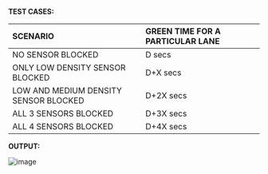 **TEST CASES:**

|         SCENARIO                     | GREEN TIME FOR A PARTICULAR LANE |
|:---                                  |                              :---|
|NO SENSOR BLOCKED                     | D secs                           |
|ONLY LOW DENSITY SENSOR BLOCKED       | D+X secs                         |
|LOW AND MEDIUM DENSITY SENSOR BLOCKED | D+2X secs                        |
|ALL 3 SENSORS BLOCKED                 | D+3X secs                        |
|ALL 4 SENSORS BLOCKED                 | D+4X secs                        |

**OUTPUT:**

![image](https://user-images.githubusercontent.com/94242252/144366483-e98eddaa-0cc4-465d-8f37-e5f5f834bfa8.png)

  
